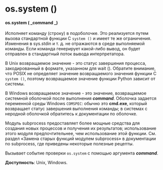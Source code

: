 # os.system ()

#### os.system ( _command _)

Исполняет команду (строку) в подоболочке. Это реализуется путем вызова стандартной функции C `system ()` и имеет те же ограничения. Изменения в sys.stdin и т. д. не отражаются в среде выполняемой команды. Если команда генерирует какой-либо вывод, он будет отправлен в стандартный поток вывода интерпретатора.

В Unix возвращаемое значение - это статус завершения процесса, закодированный в формате, указанном для wait (). Обратите внимание, что POSIX не определяет значение возвращаемого значения функции C `system ()`, поэтому возвращаемое значение функции Python зависит от системы.

В Windows возвращаемое значение - это значение, возвращаемое системной оболочкой после выполнения _**command**_. Оболочка задается переменной среды Windows `COMSPEC`: обычно это **cmd.exe**, который возвращает статус завершения выполнения команды; в системах с неродной оболочкой обратитесь к документации по оболочке.

Модуль subprocess предоставляет более мощные средства для создания новых процессов и получения их результатов; использование этого модуля предпочтительнее, чем использование этой функции. См. раздел «Замена старых функций модулем subprocess» в документации по subprocess, где приведены некоторые полезные рецепты.

Вызывает событие проверки `os.system` с помощью аргумента _**command**_.

**Доступность**: Unix, Windows.
